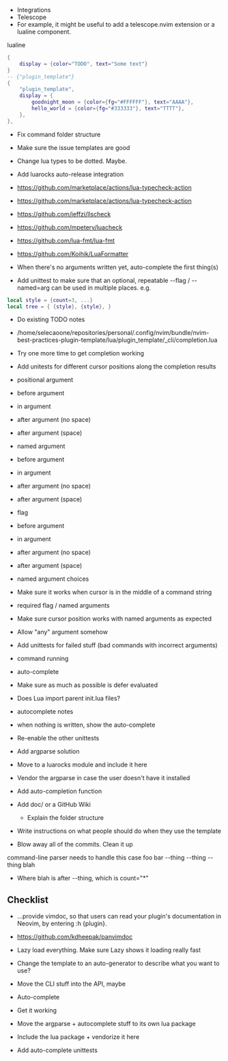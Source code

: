 - Integrations
 - Telescope
 - For example, it might be useful to add a telescope.nvim extension or a lualine component.

lualine
```lua
{
    display = {color="TODO", text="Some text"}
}
-- {"plugin_template"}
{
    "plugin_template",
    display = {
        goodnight_moon = {color={fg="#FFFFFF"}, text="AAAA"},
        hello_world = {color={fg="#333333"}, text="TTTT"},
    },
},
```

- Fix command folder structure

- Make sure the issue templates are good

- Change lua types to be dotted. Maybe.

- Add luarocks auto-release integration

- https://github.com/marketplace/actions/lua-typecheck-action
- https://github.com/marketplace/actions/lua-typecheck-action
- https://github.com/jeffzi/llscheck
- https://github.com/mpeterv/luacheck


- https://github.com/lua-fmt/lua-fmt
- https://github.com/Koihik/LuaFormatter



- When there's no arguments written yet, auto-complete the first thing(s)
- Add unittest to make sure that an optional, repeatable --flag / --named=arg can be used in multiple places. e.g.

```lua
local style = {count=3, ...}
local tree = { {style}, {style}, }
```

- Do existing TODO notes
- /home/selecaoone/repositories/personal/.config/nvim/bundle/nvim-best-practices-plugin-template/lua/plugin_template/_cli/completion.lua

- Try one more time to get completion working
 - Add unitests for different cursor positions along the completion results
  - positional argument
   - before argument
   - in argument
   - after argument (no space)
   - after argument (space)
  - named argument
   - before argument
   - in argument
   - after argument (no space)
   - after argument (space)
  - flag
   - before argument
   - in argument
   - after argument (no space)
   - after argument (space)
  - named argument choices
   - Make sure it works when cursor is in the middle of a command string
 - required flag / named arguments
 - Make sure cursor position works with named arguments as expected
 - Allow "any" argument somehow

- Add unittests for failed stuff (bad commands with incorrect arguments)
 - command running
 - auto-complete

- Make sure as much as possible is defer evaluated
 - Does Lua import parent init.lua files?

- autocomplete notes
 - when nothing is written, show the auto-complete

- Re-enable the other unittests

- Add argparse solution
 - Move to a luarocks module and include it here
  - Vendor the argparse in case the user doesn't have it installed
- Add auto-completion function


- Add doc/ or a GitHub Wiki
    - Explain the folder structure

- Write instructions on what people should do when they use the template

- Blow away all of the commits. Clean it up


command-line parser needs to handle this case
foo bar --thing --thing --thing blah
 - Where blah is after --thing, which is count="*"

## Checklist

- ...provide vimdoc, so that users can read your plugin's documentation in Neovim, by entering :h {plugin}.
 - https://github.com/kdheepak/panvimdoc

- Lazy load everything. Make sure Lazy shows it loading really fast

- Change the template to an auto-generator to describe what you want to use?

- Move the CLI stuff into the API, maybe

- Auto-complete
 - Get it working
 - Move the argparse + autocomplete stuff to its own lua package
 - Include the lua package + vendorize it here
 - Add auto-complete unittests

